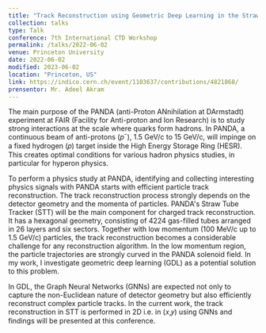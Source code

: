 ```yaml
---
title: "Track Reconstruction using Geometric Deep Learning in the Straw Tube Tracker (STT) at the PANDA Experiment "
collection: talks
type: Talk
conference: 7th International CTD Workshop
permalink: /talks/2022-06-02
venue: Princeton University
date: 2022-06-02
modified: 2023-06-02
location: "Princeton, US"
link: https://indico.cern.ch/event/1103637/contributions/4821868/
prensentor: Mr. Adeel Akram
---
```


The main purpose of the PANDA (anti-Proton ANnihilation at DArmstadt) experiment at FAIR (Facility for Anti-proton and Ion Research) is to study strong interactions at the scale where quarks form hadrons. In PANDA, a continuous beam of anti-protons (𝑝¯), 1.5 GeV/c to 15 GeV/c, will impinge on a fixed hydrogen (𝑝) target inside the High Energy Storage Ring (HESR). This creates optimal conditions for various hadron physics studies, in particular for hyperon physics.

To perform a physics study at PANDA, identifying and collecting interesting physics signals with PANDA starts with efficient particle track reconstruction. The track reconstruction process strongly depends on the detector geometry and the momenta of particles. PANDA's Straw Tube Tracker (STT) will be the main component for charged track reconstruction. It has a hexagonal geometry, consisting of 4224 gas-filled tubes arranged in 26 layers and six sectors. Together with low momentum (100 MeV/c up to 1.5 GeV/c) particles, the track reconstruction becomes a considerable challenge for any reconstruction algorithm. In the low momentum region, the particle trajectories are strongly curved in the PANDA solenoid field. In my work, I investigate geometric deep learning (GDL) as a potential solution to this problem.

In GDL, the Graph Neural Networks (GNNs) are expected not only to capture the non-Euclidean nature of detector geometry but also efficiently reconstruct complex particle tracks. In the current work, the track reconstruction in STT is performed in 2D i.e. in (𝑥,𝑦) using GNNs and findings will be presented at this conference.
